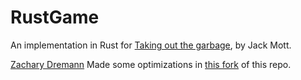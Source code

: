# RustGame
An implementation in Rust for [Taking out the garbage](https://jackmott.github.io/programming/2016/09/01/performance-in-the-large.html), by Jack Mott.

[Zachary Dremann](https://github.com/Dr-Emann/) Made some optimizations in [this fork](https://github.com/Dr-Emann/RustGame) of this repo.
